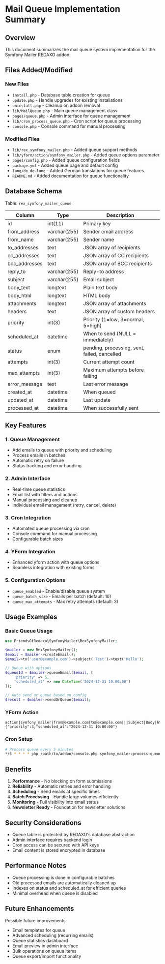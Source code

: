 # Mail Queue Implementation Summary

## Overview
This document summarizes the mail queue system implementation for the Symfony Mailer REDAXO addon.

## Files Added/Modified

### New Files
- `install.php` - Database table creation for queue
- `update.php` - Handle upgrades for existing installations  
- `uninstall.php` - Cleanup on addon removal
- `lib/MailQueue.php` - Main queue management class
- `pages/queue.php` - Admin interface for queue management
- `lib/cron_process_queue.php` - Cron script for queue processing
- `console.php` - Console command for manual processing

### Modified Files
- `lib/rex_symfony_mailer.php` - Added queue support methods
- `lib/yform/action/symfony_mailer.php` - Added queue options parameter
- `pages/config.php` - Added queue configuration fields
- `package.yml` - Added queue page and default config
- `lang/de_de.lang` - Added German translations for queue features
- `README.md` - Added documentation for queue functionality

## Database Schema

Table: `rex_symfony_mailer_queue`

| Column | Type | Description |
|--------|------|-------------|
| id | int(11) | Primary key |
| from_address | varchar(255) | Sender email address |
| from_name | varchar(255) | Sender name |
| to_addresses | text | JSON array of recipients |
| cc_addresses | text | JSON array of CC recipients |
| bcc_addresses | text | JSON array of BCC recipients |
| reply_to | varchar(255) | Reply-to address |
| subject | varchar(255) | Email subject |
| body_text | longtext | Plain text body |
| body_html | longtext | HTML body |
| attachments | longtext | JSON array of attachments |
| headers | text | JSON array of custom headers |
| priority | int(3) | Priority (1=low, 3=normal, 5=high) |
| scheduled_at | datetime | When to send (NULL = immediately) |
| status | enum | pending, processing, sent, failed, cancelled |
| attempts | int(3) | Current attempt count |
| max_attempts | int(3) | Maximum attempts before failing |
| error_message | text | Last error message |
| created_at | datetime | When queued |
| updated_at | datetime | Last update |
| processed_at | datetime | When successfully sent |

## Key Features

### 1. Queue Management
- Add emails to queue with priority and scheduling
- Process emails in batches
- Automatic retry on failure
- Status tracking and error handling

### 2. Admin Interface
- Real-time queue statistics
- Email list with filters and actions
- Manual processing and cleanup
- Individual email management (retry, cancel, delete)

### 3. Cron Integration
- Automated queue processing via cron
- Console command for manual processing
- Configurable batch sizes

### 4. YForm Integration
- Enhanced yform action with queue options
- Seamless integration with existing forms

### 5. Configuration Options
- `queue_enabled` - Enable/disable queue system
- `queue_batch_size` - Emails per batch (default: 10)
- `queue_max_attempts` - Max retry attempts (default: 3)

## Usage Examples

### Basic Queue Usage
```php
use FriendsOfRedaxo\SymfonyMailer\RexSymfonyMailer;

$mailer = new RexSymfonyMailer();
$email = $mailer->createEmail();
$email->to('user@example.com')->subject('Test')->text('Hello');

// Queue with options
$queueId = $mailer->queueEmail($email, [
    'priority' => 5,
    'scheduled_at' => new DateTime('2024-12-31 10:00:00')
]);

// Auto send or queue based on config
$result = $mailer->sendOrQueue($email);
```

### YForm Action
```
action|symfony_mailer|from@example.com|to@example.com|||Subject|Body|html||INBOX.Sent||{"priority":3,"scheduled_at":"2024-12-31 10:00:00"}
```

### Cron Setup
```bash
# Process queue every 5 minutes
*/5 * * * * php /path/to/addon/console.php symfony_mailer:process-queue
```

## Benefits

1. **Performance** - No blocking on form submissions
2. **Reliability** - Automatic retries and error handling  
3. **Scheduling** - Send emails at specific times
4. **Batch Processing** - Handle large volumes efficiently
5. **Monitoring** - Full visibility into email status
6. **Newsletter Ready** - Foundation for newsletter solutions

## Security Considerations

- Queue table is protected by REDAXO's database abstraction
- Admin interface requires backend login
- Cron access can be secured with API keys
- Email content is stored encrypted in database

## Performance Notes

- Queue processing is done in configurable batches
- Old processed emails are automatically cleaned up
- Indexes on status and scheduled_at for efficient queries
- Minimal overhead when queue is disabled

## Future Enhancements

Possible future improvements:
- Email templates for queue
- Advanced scheduling (recurring emails)
- Queue statistics dashboard
- Email preview in admin interface
- Bulk operations on queue items
- Queue export/import functionality